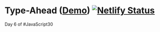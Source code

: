 # Type-Ahead ([Demo](https://kylejrp-dnd-equipment.netlify.app/)) [![Netlify Status](https://api.netlify.com/api/v1/badges/5af507e1-0693-4b01-9ff8-f3aa79a913aa/deploy-status)](https://app.netlify.com/sites/kylejrp-dnd-equipment/deploys)
 Day 6 of #JavaScript30
